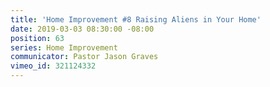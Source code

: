 ```yaml
---
title: 'Home Improvement #8 Raising Aliens in Your Home'
date: 2019-03-03 08:30:00 -08:00
position: 63
series: Home Improvement
communicator: Pastor Jason Graves
vimeo_id: 321124332
---
```


